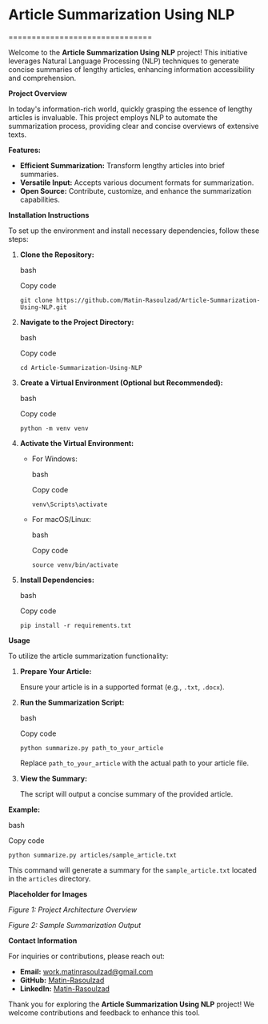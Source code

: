 # Article Summarization Using NLP
===============================

Welcome to the **Article Summarization Using NLP** project! This initiative leverages Natural Language Processing (NLP) techniques to generate concise summaries of lengthy articles, enhancing information accessibility and comprehension.

**Project Overview**

In today's information-rich world, quickly grasping the essence of lengthy articles is invaluable. This project employs NLP to automate the summarization process, providing clear and concise overviews of extensive texts.

**Features:**

-   **Efficient Summarization:** Transform lengthy articles into brief summaries.
-   **Versatile Input:** Accepts various document formats for summarization.
-   **Open Source:** Contribute, customize, and enhance the summarization capabilities.

**Installation Instructions**

To set up the environment and install necessary dependencies, follow these steps:

1.  **Clone the Repository:**

    bash

    Copy code

    `git clone https://github.com/Matin-Rasoulzad/Article-Summarization-Using-NLP.git`

2.  **Navigate to the Project Directory:**

    bash

    Copy code

    `cd Article-Summarization-Using-NLP`

3.  **Create a Virtual Environment (Optional but Recommended):**

    bash

    Copy code

    `python -m venv venv`

4.  **Activate the Virtual Environment:**

    -   For Windows:

        bash

        Copy code

        `venv\Scripts\activate`

    -   For macOS/Linux:

        bash

        Copy code

        `source venv/bin/activate`

5.  **Install Dependencies:**

    bash

    Copy code

    `pip install -r requirements.txt`

**Usage**

To utilize the article summarization functionality:

1.  **Prepare Your Article:**

    Ensure your article is in a supported format (e.g., `.txt`, `.docx`).

2.  **Run the Summarization Script:**

    bash

    Copy code

    `python summarize.py path_to_your_article`

    Replace `path_to_your_article` with the actual path to your article file.

3.  **View the Summary:**

    The script will output a concise summary of the provided article.

**Example:**

bash

Copy code

`python summarize.py articles/sample_article.txt`

This command will generate a summary for the `sample_article.txt` located in the `articles` directory.

**Placeholder for Images**

*Figure 1: Project Architecture Overview*

*Figure 2: Sample Summarization Output*

**Contact Information**

For inquiries or contributions, please reach out:

-   **Email:** work.matinrasoulzad@gmail.com
-   **GitHub:** [Matin-Rasoulzad](https://github.com/Matin-Rasoulzad)
-   **LinkedIn:** [Matin-Rasoulzad](https://www.linkedin.com/in/Matin-Rasoulzad)

Thank you for exploring the **Article Summarization Using NLP** project! We welcome contributions and feedback to enhance this tool.
